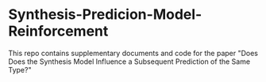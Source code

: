 # Synthesis-Predicion-Model-Reinforcement

This repo contains supplementary documents and code for the paper "Does Does the Synthesis Model Influence a Subsequent Prediction of the Same Type?"
